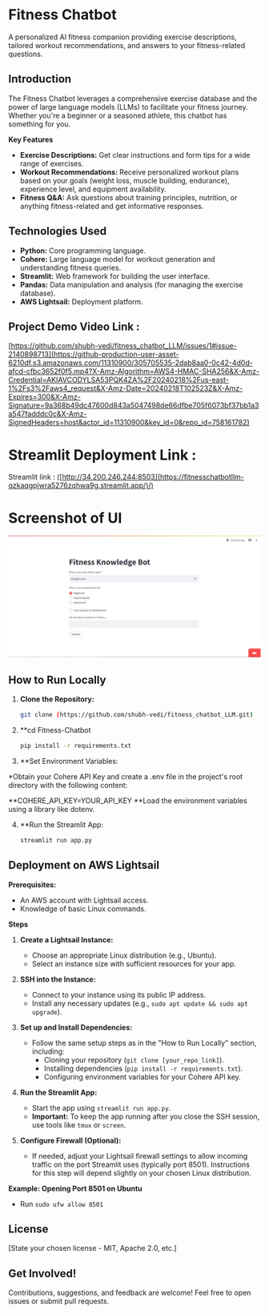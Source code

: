 # Fitness Chatbot

A personalized AI fitness companion providing exercise descriptions, tailored workout recommendations, and answers to your fitness-related questions.

## Introduction

The Fitness Chatbot leverages a  comprehensive exercise database and the power of large language models (LLMs) to facilitate your fitness journey. Whether you're a beginner or a seasoned athlete, this chatbot has something for you.

**Key Features**

* **Exercise Descriptions:** Get clear instructions and form tips for a wide range of exercises.
* **Workout Recommendations:** Receive personalized workout plans based on your goals (weight loss, muscle building, endurance), experience level, and equipment availability.
* **Fitness Q&A:**  Ask questions  about training principles, nutrition, or anything fitness-related and get informative responses. 

## Technologies Used

* **Python:** Core programming language.
* **Cohere:** Large language model for workout generation and understanding fitness queries.
* **Streamlit:**  Web framework for building the user interface.
* **Pandas:** Data manipulation and analysis (for managing the exercise database).
* **AWS Lightsail:** Deployment platform.

## Project Demo Video Link :

[https://github.com/shubh-vedi/fitness_chatbot_LLM/issues/1#issue-2140898713](https://github-production-user-asset-6210df.s3.amazonaws.com/11310900/305705535-2dab8aa0-0c42-4d0d-afcd-cfbc3652f0f5.mp4?X-Amz-Algorithm=AWS4-HMAC-SHA256&X-Amz-Credential=AKIAVCODYLSA53PQK4ZA%2F20240218%2Fus-east-1%2Fs3%2Faws4_request&X-Amz-Date=20240218T102523Z&X-Amz-Expires=300&X-Amz-Signature=9a368b49dc47600d843a5047498de66dfbe705f6073bf37bb1a3a547fadddc0c&X-Amz-SignedHeaders=host&actor_id=11310900&key_id=0&repo_id=758161782)



# Streamlit Deployment Link :

Streamlit link : ([http://34.200.246.244:8503](https://fitnesschatbotllm-qzkaqgpjwra5276zqhwa9g.streamlit.app/)/)

# Screenshot of UI

![HomepageUI](Screenshot.JPG)

## How to Run Locally

1. **Clone the Repository:**
   ```bash
   git clone (https://github.com/shubh-vedi/fitness_chatbot_LLM.git)

2.  **cd Fitness-Chatbot
    ```bash
    pip install -r requirements.txt

3. **Set Environment Variables:

*Obtain your Cohere API Key and create a .env file in the project's root directory with the following content:

**COHERE_API_KEY=YOUR_API_KEY
**Load the environment variables using a library like dotenv.

4. **Run the Streamlit App:
    ```bash
    streamlit run app.py

## Deployment on AWS Lightsail

**Prerequisites:**

* An AWS account with Lightsail access.
* Knowledge of basic Linux commands.

**Steps**

1. **Create a Lightsail Instance:**

   * Choose an appropriate Linux distribution (e.g., Ubuntu).
   * Select an instance size with sufficient resources for your app.

2. **SSH into the Instance:**

   * Connect to your instance using its public IP address.
   * Install any necessary updates (e.g., `sudo apt update && sudo apt upgrade`).

3. **Set up and Install Dependencies:**

   * Follow the same setup steps as in the "How to Run Locally" section, including:
      * Cloning your repository (`git clone [your_repo_link]`).
      * Installing dependencies (`pip install -r requirements.txt`).
      * Configuring environment variables for your Cohere API key.

4. **Run the Streamlit App:**

   * Start the app using `streamlit run app.py`.
   * **Important:** To keep the app running after you close the SSH session, use tools like `tmux` or `screen`.

5. **Configure Firewall (Optional):**

   * If needed, adjust your Lightsail firewall settings to allow incoming traffic on the port Streamlit uses (typically port 8501). Instructions for this step will depend slightly on your chosen Linux distribution.

**Example: Opening Port 8501 on Ubuntu**

* Run `sudo ufw allow 8501`

## License

[State your chosen license - MIT, Apache 2.0, etc.]

## Get Involved!

Contributions, suggestions, and feedback are welcome! Feel free to open issues or submit pull requests.


